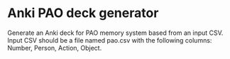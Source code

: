 # Anki PAO deck generator

Generate an Anki deck for PAO memory system based from an input CSV. Input CSV should be a file named pao.csv with the following columns: Number, Person, Action, Object.